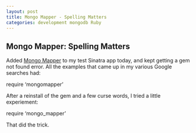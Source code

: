 ```yaml
---
layout: post
title: Mongo Mapper - Spelling Matters
categories: development mongodb Ruby
---
```

## Mongo Mapper: Spelling Matters

Added [Mongo Mapper](http://github.com/jnunemaker/mongomapper/) to my test Sinatra app today, and kept getting a gem not found error. All the examples that came up in my various Google searches had:

require ‘mongomapper’

After a reinstall of the gem and a few curse words, I tried a little experiement:

require ‘mongo_mapper’

That did the trick.
